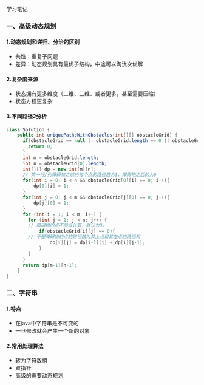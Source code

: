 学习笔记
###  一、高级动态规划
#### 1.动态规划和递归、分治的区别
- 共性：重复子问题
- 差异：动态规划具有最优子结构，中途可以淘汰次优解

#### 2.复杂度来源
- 状态拥有更多维度（二维、三维、或者更多，甚至需要压缩）
- 状态方程更复杂

#### 3.不同路径2分析
```java
class Solution {
    public int uniquePathsWithObstacles(int[][] obstacleGrid) {
      if(obstacleGrid == null || obstacleGrid.length == 0 || obstacleGrid[0].length == 0){
        return 0;
      }
      int m = obstacleGrid.length;
      int n = obstacleGrid[0].length;
      int[][] dp = new int[m][n];
      // 第一行/列障碍物之前的每个点的路径数为1，障碍物之后的为0
      for(int i = 0; i < n && obstacleGrid[0][i] == 0; i++){
          dp[0][i] = 1;
      }
      for(int j = 0; j < m && obstacleGrid[j][0] == 0; j++){
          dp[j][0] = 1;
      }
      for (int i = 1; i < m; i++) {
        for (int j = 1; j < n; j++) {
	    // 障碍物的点不参与计算，默认为0。
            if(obstacleGrid[i][j] == 0){
		// 不是障碍物的点的路径数为其上点和其左点的路径和
                dp[i][j] = dp[i-1][j] + dp[i][j-1];
            }
        }
      }
      return dp[m-1][n-1];
    }
}
```
###  二、字符串
#### 1.特点
- 在java中字符串是不可变的
- 一旦修改就会产生一个新的对象

#### 2.常用处理算法
- 转为字符数组
- 双指针
- 高级的需要动态规划
